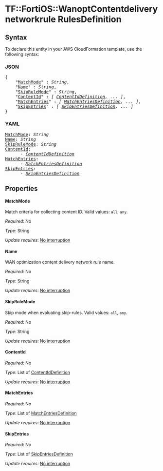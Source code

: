 # TF::FortiOS::WanoptContentdeliverynetworkrule RulesDefinition

## Syntax

To declare this entity in your AWS CloudFormation template, use the following syntax:

### JSON

<pre>
{
    "<a href="#matchmode" title="MatchMode">MatchMode</a>" : <i>String</i>,
    "<a href="#name" title="Name">Name</a>" : <i>String</i>,
    "<a href="#skiprulemode" title="SkipRuleMode">SkipRuleMode</a>" : <i>String</i>,
    "<a href="#contentid" title="ContentId">ContentId</a>" : <i>[ <a href="contentiddefinition.md">ContentIdDefinition</a>, ... ]</i>,
    "<a href="#matchentries" title="MatchEntries">MatchEntries</a>" : <i>[ <a href="matchentriesdefinition.md">MatchEntriesDefinition</a>, ... ]</i>,
    "<a href="#skipentries" title="SkipEntries">SkipEntries</a>" : <i>[ <a href="skipentriesdefinition.md">SkipEntriesDefinition</a>, ... ]</i>
}
</pre>

### YAML

<pre>
<a href="#matchmode" title="MatchMode">MatchMode</a>: <i>String</i>
<a href="#name" title="Name">Name</a>: <i>String</i>
<a href="#skiprulemode" title="SkipRuleMode">SkipRuleMode</a>: <i>String</i>
<a href="#contentid" title="ContentId">ContentId</a>: <i>
      - <a href="contentiddefinition.md">ContentIdDefinition</a></i>
<a href="#matchentries" title="MatchEntries">MatchEntries</a>: <i>
      - <a href="matchentriesdefinition.md">MatchEntriesDefinition</a></i>
<a href="#skipentries" title="SkipEntries">SkipEntries</a>: <i>
      - <a href="skipentriesdefinition.md">SkipEntriesDefinition</a></i>
</pre>

## Properties

#### MatchMode

Match criteria for collecting content ID. Valid values: `all`, `any`.

_Required_: No

_Type_: String

_Update requires_: [No interruption](https://docs.aws.amazon.com/AWSCloudFormation/latest/UserGuide/using-cfn-updating-stacks-update-behaviors.html#update-no-interrupt)

#### Name

WAN optimization content delivery network rule name.

_Required_: No

_Type_: String

_Update requires_: [No interruption](https://docs.aws.amazon.com/AWSCloudFormation/latest/UserGuide/using-cfn-updating-stacks-update-behaviors.html#update-no-interrupt)

#### SkipRuleMode

Skip mode when evaluating skip-rules. Valid values: `all`, `any`.

_Required_: No

_Type_: String

_Update requires_: [No interruption](https://docs.aws.amazon.com/AWSCloudFormation/latest/UserGuide/using-cfn-updating-stacks-update-behaviors.html#update-no-interrupt)

#### ContentId

_Required_: No

_Type_: List of <a href="contentiddefinition.md">ContentIdDefinition</a>

_Update requires_: [No interruption](https://docs.aws.amazon.com/AWSCloudFormation/latest/UserGuide/using-cfn-updating-stacks-update-behaviors.html#update-no-interrupt)

#### MatchEntries

_Required_: No

_Type_: List of <a href="matchentriesdefinition.md">MatchEntriesDefinition</a>

_Update requires_: [No interruption](https://docs.aws.amazon.com/AWSCloudFormation/latest/UserGuide/using-cfn-updating-stacks-update-behaviors.html#update-no-interrupt)

#### SkipEntries

_Required_: No

_Type_: List of <a href="skipentriesdefinition.md">SkipEntriesDefinition</a>

_Update requires_: [No interruption](https://docs.aws.amazon.com/AWSCloudFormation/latest/UserGuide/using-cfn-updating-stacks-update-behaviors.html#update-no-interrupt)

